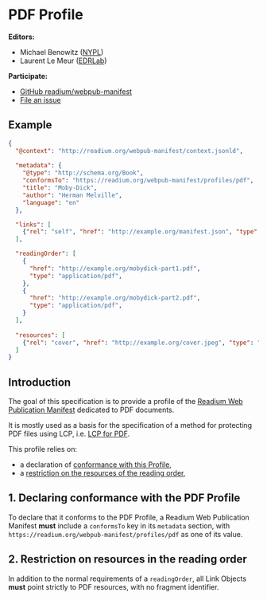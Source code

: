 # PDF Profile

**Editors:**

* Michael Benowitz ([NYPL](https://www.nypl.org))
* Laurent Le Meur ([EDRLab](https://www.edrlab.org))

**Participate:**

* [GitHub readium/webpub-manifest](https://github.com/readium/webpub-manifest)
* [File an issue](https://github.com/readium/webpub-manifest/issues)

## Example

```json
{
  "@context": "http://readium.org/webpub-manifest/context.jsonld",
  
  "metadata": {
    "@type": "http://schema.org/Book",
    "conformsTo": "https://readium.org/webpub-manifest/profiles/pdf",
    "title": "Moby-Dick",
    "author": "Herman Melville",
    "language": "en"
  },

  "links": [
    {"rel": "self", "href": "http://example.org/manifest.json", "type": "application/webpub+json"},
  ],

  "readingOrder": [
    {
      "href": "http://example.org/mobydick-part1.pdf", 
      "type": "application/pdf", 
    },
    {
      "href": "http://example.org/mobydick-part2.pdf", 
      "type": "application/pdf", 
    }
  ],
  
  "resources": [
    {"rel": "cover", "href": "http://example.org/cover.jpeg", "type": "image/jpeg", "height": 600, "width": 300}
  ]
}
```

## Introduction

The goal of this specification is to provide a profile of the [Readium Web Publication Manifest](https://readium.org/webpub-manifest) dedicated to PDF documents.

It is mostly used as a basis for the specification of a method for protecting PDF files using LCP, i.e. [LCP for PDF](https://readium.org/lcp-specs/notes/lcp-for-pdf.html). 

This profile relies on:

* a declaration of [conformance with this Profile](#1-declaring-conformance-with-the-pdf-profile),
* a [restriction on the resources of the reading order](#2-restrictions-on-the-resources-of-the-reading-order),

## 1. Declaring conformance with the PDF Profile

To declare that it conforms to the PDF Profile, a Readium Web Publication Manifest <strong class="rfc">must</strong> include a `conformsTo` key in its `metadata` section, with `https://readium.org/webpub-manifest/profiles/pdf` as one of its value.

## 2. Restriction on resources in the reading order

In addition to the normal requirements of a `readingOrder`, all Link Objects <strong class="rfc">must</strong> point strictly to PDF resources, with no fragment identifier. 
